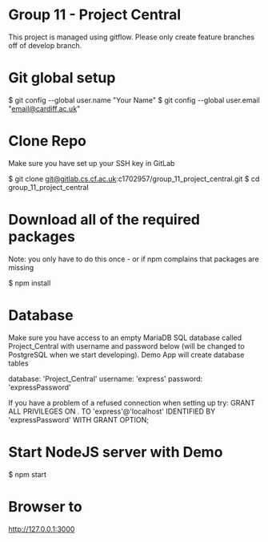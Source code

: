 # Group 11 - Project Central

This project is managed using gitflow. Please only create feature branches off of develop branch.

# Git global setup

$ git config --global user.name "Your Name"
$ git config --global user.email "email@cardiff.ac.uk"

# Clone Repo
Make sure you have set up your SSH key in GitLab

$ git clone git@gitlab.cs.cf.ac.uk:c1702957/group_11_project_central.git
$ cd group_11_project_central

# Download all of the required packages
Note: you only have to do this once - or if npm complains that packages are missing

$ npm install

# Database
Make sure you have access to an empty MariaDB SQL database called Project_Central with username and password below (will be changed to PostgreSQL when we start developing). Demo App will create database tables

database: 'Project_Central'
username: 'express'
password: 'expressPassword'

If you have a problem of a refused connection when setting up try: GRANT ALL PRIVILEGES ON *.* TO 'express'@'localhost' IDENTIFIED BY 'expressPassword' WITH GRANT OPTION;

# Start NodeJS server with Demo

$ npm start

# Browser to 

http://127.0.0.1:3000

